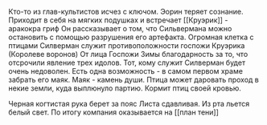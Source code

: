 Кто-то из глав-культистов исчез с ключом. 
Эорин теряет сознание. Приходит в себя на мягких подушках и встречает 
[[Круэрик]]  - аракокра гриф
Он рассказывает о том, что Сильвермана можно остановить с помощью разрушения его артефакта.
Огромная клетка с птицами
Силверман служит противоположности госпожи Круэрика (Королеве воронов)
От лица Госпожи Зимы благодарность за то, что отсрочили явление трех идолов.
Тот, кому служит Силверман будет очень недоволен.
Есть одна возможность - в самом первом храме забрать его маяк. Маяк - камень души. Птица может даровать проход в некие земли, куда выплюнуло партию.
Кормит птиц своей кровью.


Черная когтистая рука берет за пояс Листа сдавливая. Из рта льется белый свет. 
По итогу компания оказывается на [[план тени]]
